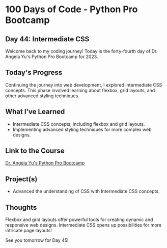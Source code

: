 # 100 Days of Code - Python Pro Bootcamp
## Day 44: Intermediate CSS

Welcome back to my coding journey! Today is the forty-fourth day of Dr. Angela Yu's Python Pro Bootcamp for 2023.

## Today's Progress
Continuing the journey into web development, I explored intermediate CSS concepts. This phase involved learning about flexbox, grid layouts, and other advanced styling techniques.

## What I've Learned
- Intermediate CSS concepts, including flexbox and grid layouts.
- Implementing advanced styling techniques for more complex web designs.

## Link to the Course
[Dr. Angela Yu's Python Pro Bootcamp](https://www.udemy.com/course/100-days-of-code/)

## Project(s)
- Advanced the understanding of CSS with Intermediate CSS concepts.

## Thoughts
Flexbox and grid layouts offer powerful tools for creating dynamic and responsive web designs. Intermediate CSS opens up possibilities for more intricate page layouts!

See you tomorrow for Day 45!
